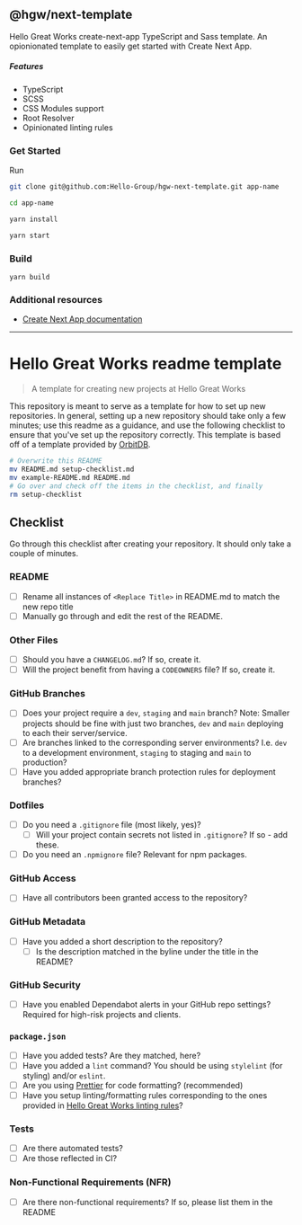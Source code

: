 ## @hgw/next-template

Hello Great Works create-next-app TypeScript and Sass template.
An opionionated template to easily get started with Create Next App.

##### Features

* TypeScript
* SCSS
* CSS Modules support
* Root Resolver
* Opinionated linting rules

### Get Started

Run

```sh
git clone git@github.com:Hello-Group/hgw-next-template.git app-name
```

```sh
cd app-name
```

```sh
yarn install
```

```sh
yarn start
```

### Build

```
yarn build
```

### Additional resources

* [Create Next App documentation](https://github.com/vercel/next.js/tree/canary/packages/create-next-app)


___


# Hello Great Works readme template

> A template for creating new projects at Hello Great Works

This repository is meant to serve as a template for how to set up new repositories. In general, setting up a new repository should take only a few minutes; use this readme as a guidance, and use the following checklist to ensure that you've set up the repository correctly. This template is based off of a template provided by [OrbitDB](https://github.com/orbitdb/repo-template).

```sh
# Overwrite this README
mv README.md setup-checklist.md
mv example-README.md README.md
# Go over and check off the items in the checklist, and finally
rm setup-checklist
```

## Checklist

Go through this checklist after creating your repository. It should only take a couple of minutes.

### README

- [ ] Rename all instances of `<Replace Title>` in README.md to match the new repo title
- [ ] Manually go through and edit the rest of the README.

### Other Files

- [ ] Should you have a `CHANGELOG.md`? If so, create it.
- [ ] Will the project benefit from having a `CODEOWNERS` file? If so, create it.

### GitHub Branches

- [ ] Does your project require a `dev`, `staging` and `main` branch?
  Note: Smaller projects should be fine with just two branches, `dev` and `main` deploying to each their server/service.
- [ ] Are branches linked to the corresponding server environments? I.e. `dev` to a development environment, `staging` to staging and `main` to production?
- [ ] Have you added appropriate branch protection rules for deployment branches? 

### Dotfiles

- [ ] Do you need a `.gitignore` file (most likely, yes)?
  - [ ] Will your project contain secrets not listed in `.gitignore`? If so - add these.
- [ ] Do you need an `.npmignore` file? Relevant for npm packages.

### GitHub Access

- [ ] Have all contributors been granted access to the repository?

### GitHub Metadata

- [ ] Have you added a short description to the repository?
  - [ ] Is the description matched in the byline under the title in the README?

### GitHub Security
- [ ] Have you enabled Dependabot alerts in your GitHub repo settings? Required for high-risk projects and clients.

### `package.json`

- [ ] Have you added tests? Are they matched, here?
- [ ] Have you added a `lint` command? You should be using `stylelint` (for styling) and/or `eslint`.
- [ ] Are you using [Prettier](https://prettier.io/) for code formatting? (recommended)
- [ ] Have you setup linting/formatting rules corresponding to the ones provided in [Hello Great Works linting rules](https://github.com/Hello-Group/knowledge-base/wiki/Linting-rules)?

### Tests

- [ ] Are there automated tests?
- [ ] Are those reflected in CI?

### Non-Functional Requirements (NFR)

- [ ] Are there non-functional requirements? If so, please list them in the README
